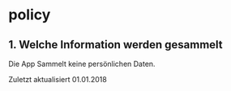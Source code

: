 # policy
## 1. Welche Information werden gesammelt
Die App Sammelt keine persönlichen Daten.

Zuletzt aktualisiert 01.01.2018
